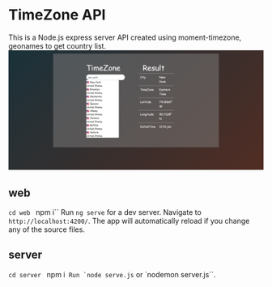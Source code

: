 # TimeZone API
This is a Node.js express server API created using moment-timezone, geonames to get country list.
![Alt text](ss.png "Title")

## web
`cd web` `
`npm i``
Run `ng serve` for a dev server. Navigate to `http://localhost:4200/`. The app will automatically reload if you change any of the source files.

## server
`cd server` `
`npm i``
Run `node serve.js`` or `nodemon server.js``.